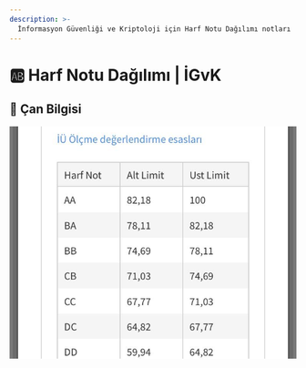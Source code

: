 ```yaml
---
description: >-
  İnformasyon Güvenliği ve Kriptoloji için Harf Notu Dağılımı notları
---
```


# 🆎 Harf Notu Dağılımı \| İGvK

## 🔔 Çan Bilgisi

![can_kripto](../../../res/can_kripto.jpeg)
